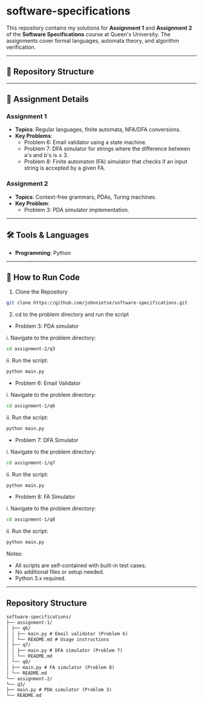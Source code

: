 # software-specifications

This repository contains my solutions for **Assignment 1** and **Assignment 2** of the **Software Specifications** course at Queen's University. The assignments cover formal languages, automata theory, and algorithm verification.

---

## 📂 Repository Structure


---

## 📝 Assignment Details

### **Assignment 1**
- **Topics**: Regular languages, finite automata, NFA/DFA conversions.
- **Key Problems**:
  - Problem 6: Email validator using a state machine.
  - Problem 7: DFA simulator for strings where the difference between a's and b's is ≤ 3.
  - Problem 8: Finite automaton (FA) simulator that checks if an input string is accepted by a given FA.

### **Assignment 2**
- **Topics**: Context-free grammars, PDAs, Turing machines.
- **Key Problem**:
  - Problem 3: PDA simulator implementation.

---

## 🛠 Tools & Languages
- **Programming**: Python
---

## 🚀 How to Run Code

1. Clone the Repository
```bash
git clone https://github.com/johnnietse/software-specifications.git
```


2. cd to the problem directory and run the script

- Problem 3: PDA simulator

i. Navigate to the problem directory:

```bash 
cd assignment-2/q3
```

ii. Run the script:

```bash
python main.py
```

- Problem 6: Email Validator
  
i. Navigate to the problem directory:

```bash 
cd assignment-1/q6
```

ii. Run the script:

```bash
python main.py
```

- Problem 7: DFA Simulator
  
i. Navigate to the problem directory:
```bash
cd assignment-1/q7
```

ii. Run the script:
```bash
python main.py
```

- Problem 8: FA Simulator

i. Navigate to the problem directory:

```bash
cd assignment-1/q8
```

ii. Run the script:

```bash
python main.py
```

Notes:
- All scripts are self-contained with built-in test cases.
- No additional files or setup needed.
- Python 3.x required.

---
## Repository Structure

```markdown
software-specifications/
├── assignment-1/
│ ├── q6/
│ │ ├── main.py # Email validator (Problem 6)
│ │ └── README.md # Usage instructions
│ ├── q7/
│ │ ├── main.py # DFA simulator (Problem 7)
│ │ └── README.md
│ └── q8/
│ ├── main.py # FA simulator (Problem 8)
│ └── README.md
└── assignment-2/
└── q3/
├── main.py # PDA simulator (Problem 3)
└── README.md
```

